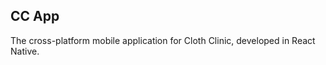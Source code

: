 <h2>CC App</h2>

The cross-platform mobile application for Cloth Clinic, developed in React Native.
